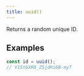 ```yaml
---
title: uuid()
---
```


Returns a random unique ID.

## Examples

```js
const id = uuid();
// V1StGXR8_Z5jdHi6B-myT
```
